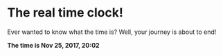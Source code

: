 # The real time clock!

Ever wanted to know what the time is? Well, your journey is about to end!

**The time is Nov 25, 2017, 20:02**